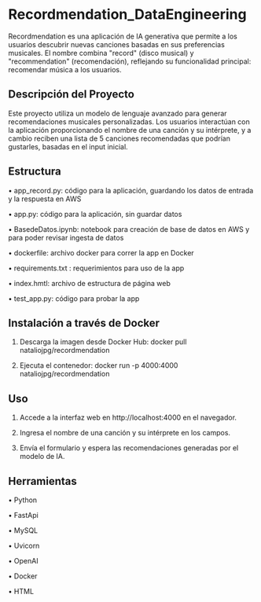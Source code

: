 # Recordmendation_DataEngineering

Recordmendation es una aplicación de IA generativa que permite a los usuarios descubrir nuevas canciones basadas en sus preferencias musicales. El nombre combina "record" (disco musical) y "recommendation" (recomendación), reflejando su funcionalidad principal: recomendar música a los usuarios.


## Descripción del Proyecto
Este proyecto utiliza un modelo de lenguaje avanzado para generar recomendaciones musicales personalizadas. Los usuarios interactúan con la aplicación proporcionando el nombre de una canción y su intérprete, y a cambio reciben una lista de 5 canciones recomendadas que podrían gustarles, basadas en el input inicial.


## Estructura
  • app_record.py: código para la aplicación, guardando los datos de entrada y la respuesta en AWS

  • app.py: código para la aplicación, sin guardar datos

  • BasedeDatos.ipynb: notebook para creación de base de datos en AWS y para poder revisar ingesta de datos

  • dockerfile: archivo docker para correr la app en Docker

  • requirements.txt : requerimientos para uso de la app

  • index.hmtl: archivo de estructura de página web

  • test_app.py: código para probar la app


## Instalación a través de Docker
  1. Descarga la imagen desde Docker Hub: 
       docker pull nataliojpg/recordmendation
     
  2. Ejecuta el contenedor:
       docker run -p 4000:4000 nataliojpg/recordmendation


## Uso
  1. Accede a la interfaz web en http://localhost:4000 en el navegador.

  2. Ingresa el nombre de una canción y su intérprete en los campos.

  3. Envía el formulario y espera las recomendaciones generadas por el modelo de IA.


## Herramientas
   • Python
   
   • FastApi
   
   • MySQL
   
   • Uvicorn
   
   • OpenAI
   
   • Docker
   
   • HTML
   
